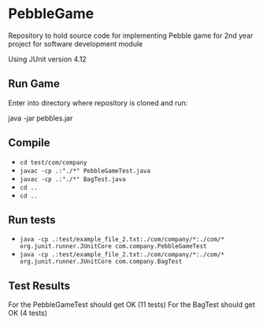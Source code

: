 # PebbleGame
Repository to hold source code for implementing Pebble game for 2nd year project for software development module

Using JUnit version 4.12

## Run Game

Enter into directory where repository is cloned and run:

java -jar pebbles.jar

## Compile

* `cd test/com/company`
* `javac -cp .:"./*" PebbleGameTest.java`
* `javac -cp .:"./*" BagTest.java`
* `cd ..`
* `cd ..`

## Run tests

* `java -cp .:test/example_file_2.txt:./com/company/*:./com/* org.junit.runner.JUnitCore com.company.PebbleGameTest`
* `java -cp .:test/example_file_2.txt:./com/company/*:./com/* org.junit.runner.JUnitCore com.company.BagTest`

## Test Results
For the PebbleGameTest should get OK (11 tests)
For the BagTest should get OK (4 tests)
